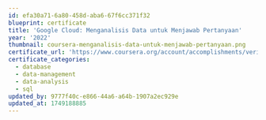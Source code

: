 ```yaml
---
id: efa30a71-6a80-458d-aba6-67f6cc371f32
blueprint: certificate
title: 'Google Cloud: Menganalisis Data untuk Menjawab Pertanyaan'
year: '2022'
thumbnail: coursera-menganalisis-data-untuk-menjawab-pertanyaan.png
certificate_url: 'https://www.coursera.org/account/accomplishments/verify/A393ZPT3G7PB'
certificate_categories:
  - database
  - data-management
  - data-analysis
  - sql
updated_by: 9777f40c-e866-44a6-a64b-1907a2ec929e
updated_at: 1749188885
---
```

